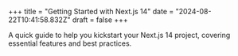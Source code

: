 +++
title = "Getting Started with Next.js 14"
date = "2024-08-22T10:41:58.832Z"
draft = false
+++

  A quick guide to help you kickstart your Next.js 14 project, covering essential features and best practices.
        